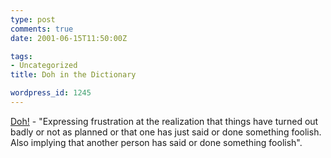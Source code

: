 ```yaml
---
type: post
comments: true
date: 2001-06-15T11:50:00Z

tags:
- Uncategorized
title: Doh in the Dictionary

wordpress_id: 1245
---
```


[Doh!](http://news.bbc.co.uk/hi/english/entertainment/newsid_1387000/1387335.stm) - "Expressing frustration at the realization that things have turned out badly or not as planned or that one has just said or done something foolish. Also implying that another person has said or done something foolish".
